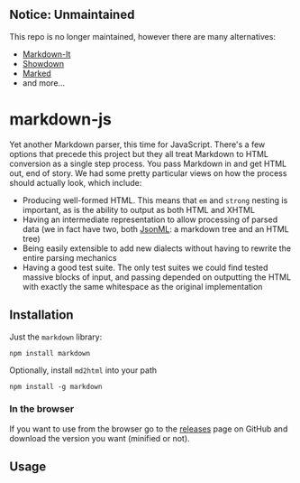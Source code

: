 ## Notice: Unmaintained
This repo is no longer maintained, however there are many alternatives:
- [Markdown-It](https://github.com/markdown-it/markdown-it)
- [Showdown](https://github.com/showdownjs/showdown)
- [Marked](https://github.com/markedjs/marked)
- and more...

# markdown-js

Yet another Markdown parser, this time for JavaScript. There's a few
options that precede this project but they all treat Markdown to HTML
conversion as a single step process. You pass Markdown in and get HTML
out, end of story. We had some pretty particular views on how the
process should actually look, which include:

* Producing well-formed HTML. This means that `em` and `strong` nesting
  is important, as is the ability to output as both HTML and XHTML
* Having an intermediate representation to allow processing of parsed
  data (we in fact have two, both [JsonML]: a markdown tree and an HTML tree)
* Being easily extensible to add new dialects without having to
  rewrite the entire parsing mechanics
* Having a good test suite. The only test suites we could find tested
  massive blocks of input, and passing depended on outputting the HTML
  with exactly the same whitespace as the original implementation

[JsonML]: http://jsonml.org/ "JSON Markup Language"

## Installation

Just the `markdown` library:

    npm install markdown

Optionally, install `md2html` into your path

    npm install -g markdown

### In the browser

If you want to use from the browser go to the [releases] page on GitHub and
download the version you want (minified or not).

[releases]: https://github.com/evilstreak/markdown-js/releases

## Usage